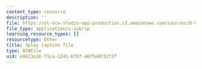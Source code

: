 ```yaml
---
content_type: resource
description: ''
file: https://ol-ocw-studio-app-production.s3.amazonaws.com/courses/8-01sc-classical-mechanics-fall-2016/e9613e2671ca124167bfa6f5e8f31f2f_CfTLS6YYPms.srt
file_type: application/x-subrip
learning_resource_types: []
resourcetype: Other
title: 3play caption file
type: OCWFile
uid: e9613e26-71ca-1241-67bf-a6f5e8f31f2f
---
```

